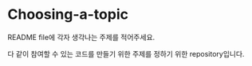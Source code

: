 # Choosing-a-topic
README file에 각자 생각나는 주제를 적어주세요.

다 같이 참여할 수 있는 코드를 만들기 위한 주제를 정하기 위한 repository입니다.
